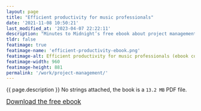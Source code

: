 ```yaml
---
layout: page
title: "Efficient productivity for music professionals"
date: '2021-11-08 10:50:21'
last_modified_at: '2023-04-07 22:22:11'
description: "Minutes to Midnight’s free ebook about project management in the music industry, based on a real-life album production."
tldr: false
featimage: true
featimage-name: 'efficient-productivity-ebook.png'
featimage-alt: Efficient productivity for music professionals (ebook cover)
featimage-width: 960
featimage-height: 881
permalink: '/work/project-management/'
---
```

{{ page.description }}
No strings attached, the book is a `13.2 MB` PDF file.

<a class="button" href="{{ site.url }}/assets/files/minutes-to-midnight_efficient-productivity-for-music-professionals.pdf"><big>Download the free ebook</big></a>